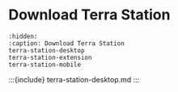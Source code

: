 # Download Terra Station

```{toctree}
:hidden:
:caption: Download Terra Station
terra-station-desktop
terra-station-extension
terra-station-mobile
```
:::{include} terra-station-desktop.md
:::
